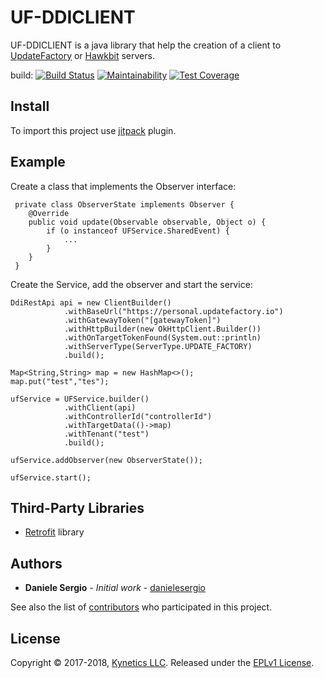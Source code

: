 # UF-DDICLIENT #

UF-DDICLIENT is a java library that help the creation of a client to [UpdateFactory](https://www.kynetics.com/iot-platform-update-factory) or [Hawkbit](https://eclipse.org/hawkbit/) servers.

build: [![Build Status](https://travis-ci.org/Kynetics/uf-ddiclient.svg?branch=master)](https://travis-ci.org/Kynetics/uf-ddiclient)
[![Maintainability](https://api.codeclimate.com/v1/badges/e545d9c1d9256241e7f8/maintainability)](https://codeclimate.com/github/Kynetics/uf-ddiclient/maintainability)
[![Test Coverage](https://api.codeclimate.com/v1/badges/e545d9c1d9256241e7f8/test_coverage)](https://codeclimate.com/github/Kynetics/uf-ddiclient/test_coverage)

## Install

To import this project use [jitpack](https://jitpack.io/) plugin.

## Example
Create a class that implements the Observer interface:

     private class ObserverState implements Observer {
        @Override
        public void update(Observable observable, Object o) {
            if (o instanceof UFService.SharedEvent) {
                ...
            }
        }
     }

Create the Service, add the observer and start the service:

    DdiRestApi api = new ClientBuilder()
                .withBaseUrl("https://personal.updatefactory.io")
                .withGatewayToken("[gatewayToken]")
                .withHttpBuilder(new OkHttpClient.Builder())
                .withOnTargetTokenFound(System.out::println)
                .withServerType(ServerType.UPDATE_FACTORY)
                .build();

    Map<String,String> map = new HashMap<>();
    map.put("test","tes");

    ufService = UFService.builder()
                .withClient(api)
                .withControllerId("controllerId")
                .withTargetData(()->map)
                .withTenant("test")
                .build();

    ufService.addObserver(new ObserverState());

    ufService.start();

## Third-Party Libraries
* [Retrofit](http://square.github.io/retrofit/) library

## Authors
* **Daniele Sergio** - *Initial work* - [danielesergio](https://github.com/danielesergio)

See also the list of [contributors](https://github.com/Kynetics/uf-ddiclient/graphs/contributors) who participated in this project.

## License
Copyright © 2017-2018, [Kynetics LLC](https://www.kynetics.com).
Released under the [EPLv1 License](http://www.eclipse.org/legal/epl-v10.html).